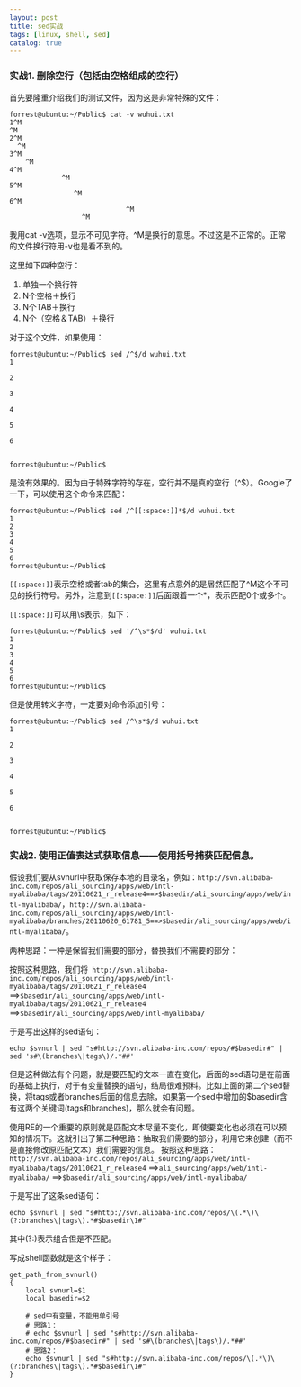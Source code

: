 ```yaml
---
layout: post
title: sed实战 
tags: [linux, shell, sed]
catalog: true
---
```



### 实战1. 删除空行（包括由空格组成的空行）

首先要隆重介绍我们的测试文件，因为这是非常特殊的文件：

    forrest@ubuntu:~/Public$ cat -v wuhui.txt 
    1^M
    ^M
    2^M
      ^M
    3^M
       	^M
    4^M
            	 ^M
    5^M
                    ^M
    6^M
                      		     ^M
                      ^M
                      
我用cat -v选项，显示不可见字符。^M是换行的意思。不过这是不正常的。正常的文件换行符用-v也是看不到的。

这里如下四种空行：

1. 单独一个换行符
2. N个空格＋换行
3. N个TAB＋换行
4. N个（空格＆TAB）＋换行

对于这个文件，如果使用：
    
    forrest@ubuntu:~/Public$ sed /^$/d wuhui.txt
    1
    
    2
      
    3
       	
    4
            	 
    5
                    
    6
                      		     
                  
    forrest@ubuntu:~/Public$ 

是没有效果的。因为由于特殊字符的存在，空行并不是真的空行（^$）。Google了一下，可以使用这个命令来匹配：

    forrest@ubuntu:~/Public$ sed /^[[:space:]]*$/d wuhui.txt
    1
    2
    3
    4
    5
    6
    forrest@ubuntu:~/Public$ 
    
`[[:space:]]`表示空格或者tab的集合，这里有点意外的是居然匹配了^M这个不可见的换行符号。另外，注意到`[[:space:]]`后面跟着一个*，表示匹配0个或多个。

`[[:space:]]`可以用\s表示，如下：
    
    forrest@ubuntu:~/Public$ sed '/^\s*$/d' wuhui.txt
    1
    2
    3
    4
    5
    6
    forrest@ubuntu:~/Public$
    
但是使用转义字符，一定要对命令添加引号：
    
    forrest@ubuntu:~/Public$ sed /^\s*$/d wuhui.txt
    1
    
    2
      
    3
       	
    4
            	 
    5
                    
    6
                      		     
                      
    forrest@ubuntu:~/Public$ 
    
    
### 实战2. 使用正值表达式获取信息——使用括号捕获匹配信息。

假设我们要从svnurl中获取保存本地的目录名，例如：`http://svn.alibaba-inc.com/repos/ali_sourcing/apps/web/intl-myalibaba/tags/20110621_r_release4==>$basedir/ali_sourcing/apps/web/intl-myalibaba/`，`http://svn.alibaba-inc.com/repos/ali_sourcing/apps/web/intl-myalibaba/branches/20110620_61781_5==>$basedir/ali_sourcing/apps/web/intl-myalibaba/`。
    
两种思路：一种是保留我们需要的部分，替换我们不需要的部分：

按照这种思路，我们将`
http://svn.alibaba-inc.com/repos/ali_sourcing/apps/web/intl-myalibaba/tags/20110621_r_release4`
==>`$basedir/ali_sourcing/apps/web/intl-myalibaba/tags/20110621_r_release4`
==>`$basedir/ali_sourcing/apps/web/intl-myalibaba/`

于是写出这样的sed语句：

    echo $svnurl | sed "s#http://svn.alibaba-inc.com/repos/#$basedir#" | sed 's#\(branches\|tags\)/.*##' 
    
但是这种做法有个问题，就是要匹配的文本一直在变化，后面的sed语句是在前面的基础上执行，对于有变量替换的语句，结局很难预料。比如上面的第二个sed替换，将tags或者branches后面的信息去除，如果第一个sed中增加的$basedir含有这两个关键词(tags和branches)，那么就会有问题。

使用RE的一个重要的原则就是匹配文本尽量不变化，即使要变化也必须在可以预知的情况下。这就引出了第二种思路：抽取我们需要的部分，利用它来创建（而不是直接修改原匹配文本）我们需要的信息。
按照这种思路：
`http://svn.alibaba-inc.com/repos/ali_sourcing/apps/web/intl-myalibaba/tags/20110621_r_release4`
==>`ali_sourcing/apps/web/intl-myalibaba/`
==>`$basedir/ali_sourcing/apps/web/intl-myalibaba/`

于是写出了这条sed语句：

    echo $svnurl | sed "s#http://svn.alibaba-inc.com/repos/\(.*\)\(?:branches\|tags\).*#$basedir\1#"

其中(?:)表示组合但是不匹配。
 
写成shell函数就是这个样子：
    
    get_path_from_svnurl()
    {
        local svnurl=$1
        local basedir=$2

        # sed中有变量，不能用单引号
        # 思路1：
        # echo $svnurl | sed "s#http://svn.alibaba-inc.com/repos/#$basedir#" | sed 's#\(branches\|tags\)/.*##' 
        # 思路2：
        echo $svnurl | sed "s#http://svn.alibaba-inc.com/repos/\(.*\)\(?:branches\|tags\).*#$basedir\1#"
    }
    
